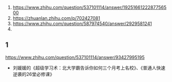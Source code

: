 1. https://www.zhihu.com/question/537101114/answer/1925166122287756500
2. https://zhuanlan.zhihu.com/p/702427081
3. https://www.zhihu.com/question/587974540/answer/2929581241
4. 
## 1
https://www.zhihu.com/question/537101114/answer/93427995195
- 刘媛媛的《超级学习术：北大学霸告诉你如何三个月考上名校》、《普通人快速逆袭的26堂必修课》